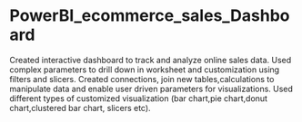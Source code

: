 # PowerBI_ecommerce_sales_Dashboard
Created interactive dashboard to track and analyze online sales data.
Used complex parameters to drill down in worksheet and customization using filters and slicers.
Created connections, join new tables,calculations to manipulate data and enable user driven parameters for visualizations.
Used different types of customized visualization (bar chart,pie chart,donut chart,clustered bar chart, slicers etc).
